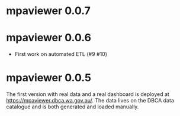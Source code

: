 # mpaviewer 0.0.7

# mpaviewer 0.0.6
* First work on automated ETL (#9 #10)

# mpaviewer 0.0.5
The first version with real data and a real dashboard is deployed at 
<https://mpaviewer.dbca.wa.gov.au/>.
The data lives on the DBCA data catalogue and is both generated and loaded manually.
